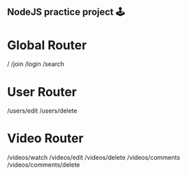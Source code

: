 ## NodeJS practice project 🕹

# Global Router

/ 
/join 
/login 
/search 

# User Router

/users/edit 
/users/delete 

# Video Router
/videos/watch 
/videos/edit 
/videos/delete 
/videos/comments 
/videos/comments/delete 